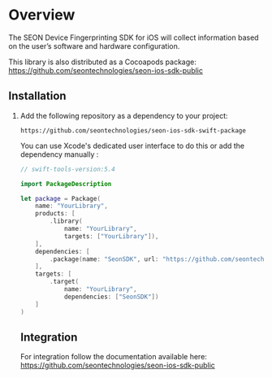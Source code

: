 # Overview

The SEON Device Fingerprinting SDK for iOS will collect information based on the user’s software and hardware configuration.

This library is also distributed as a Cocoapods package:
https://github.com/seontechnologies/seon-ios-sdk-public

## Installation
   
1. Add the following repository as a dependency to your project:
   ```
   https://github.com/seontechnologies/seon-ios-sdk-swift-package
   ```
   You can use Xcode's dedicated user interface to do this or add the dependency manually :
   ```swift
   // swift-tools-version:5.4

   import PackageDescription

   let package = Package(
       name: "YourLibrary",
       products: [
           .library(
               name: "YourLibrary",
               targets: ["YourLibrary"]),
       ],
       dependencies: [
           .package(name: "SeonSDK", url: "https://github.com/seontechnologies/seon-ios-sdk-swift-package")
       ],
       targets: [
           .target(
               name: "YourLibrary",
               dependencies: ["SeonSDK"])
       ]
   )
   ```
   ## Integration
   For integration follow the documentation available here: 
   https://github.com/seontechnologies/seon-ios-sdk-public